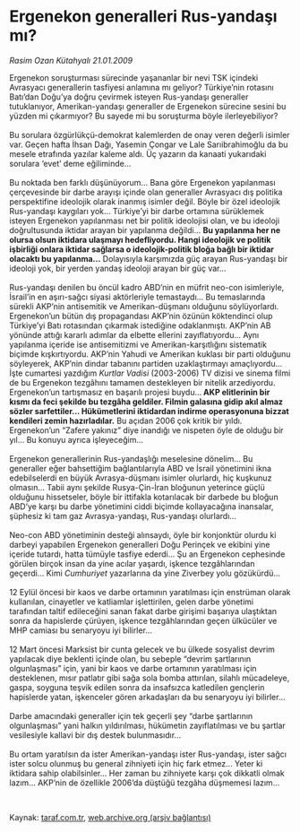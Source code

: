 # Ergenekon generalleri Rus-yandaşı mı?

*Rasim Ozan Kütahyalı 21.01.2009*

<div class="taraf_structure_2col_1zq">
<div class="margen_n">



 <p>Ergenekon soruşturması sürecinde yaşananlar bir nevi TSK içindeki Avrasyacı generallerin tasfiyesi anlamına mı geliyor? Türkiye’nin rotasını Batı’dan Doğu’ya doğru çevirmek isteyen Rus-yandaşı generaller tutuklanıyor, Amerikan-yandaşı generaller de Ergenekon sürecine sesini bu yüzden mi çıkarmıyor? Bu sayede mi bu soruşturma böyle ilerleyebiliyor? <br/><br/>Bu sorulara özgürlükçü-demokrat kalemlerden de onay veren değerli isimler var. Geçen hafta İhsan Dağı, Yasemin Çongar ve Lale Sarıibrahimoğlu da bu mesele etrafında yazılar kaleme aldı. Üç yazarın da kanaati yukarıdaki sorulara ‘evet’ deme eğiliminde... <br/><br/>Bu noktada ben farklı düşünüyorum... Bana göre Ergenekon yapılanması çerçevesinde bir darbe arayışı içinde olan generaller Avrasyacı dış politika perspektifine ideolojik olarak inanmış isimler değil. Böyle bir özel ideolojik Rus-yandaşı kaygıları yok... Türkiye’yi bir darbe ortamına sürüklemek isteyen Ergenekon yapılanması net bir politik ideolojisi olan, ve bu ideoloji doğrultusunda iktidar arayan bir yapılanma değildi... <b>Bu yapılanma her ne olursa olsun iktidara ulaşmayı hedefliyordu. Hangi ideolojik ve politik işbirliği onlara iktidar sağlarsa o ideolojik-politik bloğa bağlı bir iktidar olacaktı bu yapılanma...</b> Dolayısıyla<b> </b>karşımızda güç arayan Rus-yandaşı bir ideoloji yok, bir yerden yandaş ideoloji arayan bir güç var... <br/><br/>Rus-yandaşı denilen bu öncül kadro ABD’nin en müfrit neo-con isimleriyle, İsrail’in en aşırı-sağcı siyasi aktörleriyle temastaydı... Bu temaslarında sürekli AKP’nin antisemitik ve Amerikan-düşmanı olduğunu söylüyorlardı. Ergenekon’un bütün dış propagandası AKP’nin özünün köktendinci olup Türkiye’yi Batı rotasından çıkarmak istediğine odaklanmıştı. AKP’nin AB yönünde attığı kararlı adımlar da elbette ellerini zayıflatıyordu... Aynı yapılanma içeride ise antisemitizmi ve Amerikan-karşıtlığını sistematik biçimde kışkırtıyordu. AKP’nin Yahudi ve Amerikan kuklası bir parti olduğunu söyleyerek, AKP’nin dindar tabanını partiden uzaklaştırmayı amaçlıyordu... İşte cumartesi yazdığım <i>Kurtlar Vadisi</i> (2003-2006) TV dizisi ve sinema filmi de bu Ergenekon tezgâhını tamamen destekleyen bir nitelik arzediyordu. Ergenekon’un tartışmasız en başarılı projesi buydu...<b> AKP elitlerinin bir kısmı da feci şekilde bu tezgâha geldiler. Filmin galasına gidip akıl almaz sözler sarfettiler... Hükümetlerini iktidardan indirme operasyonuna bizzat kendileri zemin hazırladılar.</b> Bu açıdan 2006 çok kritik bir yıldı. Ergenekon’un “Zafere yakınız” diye inandığı ve nispeten öyle de olduğu bir yıl... Bu konuyu ayrıca işleyeceğim... <br/><br/>Ergenekon generallerinin Rus-yandaşlığı meselesine dönelim... Bu generaller eğer bahsettiğim bağlantılarıyla ABD ve İsrail yönetimini ikna edebilselerdi en büyük Avrasya-düşmanı isimler olurlardı, hiç kuşkunuz olmasın... Tabii aynı şekilde Rusya-Çin-İran bloğunun yeterince güçlü olduğunu hissetseler, böyle bir ittifakla kotarılacak bir darbede bu bloğun ABD’ye karşı bu darbe yönetimini ciddi biçimde kollayacağına inansalar, şüphesiz ki tam gaz Avrasya-yandaşı, Rus-yandaşı olurlardı... <br/><br/>Neo-con ABD yönetiminin desteği alınsaydı, öyle bir konjonktür olurdu ki darbeyi yapabilen Ergenekon generalleri Doğu Perinçek ve ekibini yine içeride tutardı, hatta tümüyle tasfiye ederdi... Şu an Ergenekon cephesinde görülen birçok insan da yine acılar yaşardı, işkence tezgâhlarından geçerdi... Kimi <i>Cumhuriyet</i> yazarlarına da yine Ziverbey yolu gözükürdü... <br/><br/>12 Eylül öncesi bir kaos ve darbe ortamının yaratılması için enstrüman olarak kullanılan, cinayetler ve katliamlar işlettirilen, gelen darbe yönetimi tarafından taltif edileceğini sanan fakat darbe girişimi başarıya ulaştıktan sonra da hapislerde çürüyen, işkence tezgâhlarından geçen ülkücüler ve MHP camiası bu senaryoyu iyi bilirler... <br/><br/>12 Mart öncesi Marksist bir cunta gelecek ve bu ülkede sosyalist devrim yapılacak diye beklenti içinde olan, bu sebeple “devrim şartlarının olgunlaşması” için, yani bir kaos ve darbe ortamının yaratılması için desteklenen, mısır patlatır gibi sağa sola bomba attırılan, silahlı mücadeleye, gaspa, soyguna teşvik edilen sonra da insafsızca katledilen gençlerin hapislerde yatan, işkenceler gören arkadaşları da bu senaryoyu iyi bilirler... <br/><br/>Darbe amacındaki generaller için tek geçerli şey “darbe şartlarının olgunlaşması” yani halkın yıldırılması, hükümetin zayıflatılması ve bu şartlar vesilesiyle kallavi bir dış destek bulunmasıdır... <br/><br/>Bu ortam yaratılsın da ister Amerikan-yandaşı ister Rus-yandaşı, ister sağcı ister solcu olunmuş bu general zihniyeti için hiç fark etmez... Yeter ki iktidara sahip olabilsinler... Her zaman bu zihniyete karşı çok dikkatli olmak lazım... AKP’nin de özellikle 2006’da düştüğü tezgâha düşmemesi lazım...</p>

<br/>


<div id="taraf_not">
</div>

</div>


</div>

Kaynak: [taraf.com.tr](http://www.taraf.com.tr:80/makale/3649.htm), [web.archive.org (arşiv bağlantısı)](http://web.archive.org/web/20090228151723/http://www.taraf.com.tr:80/makale/3649.htm)
